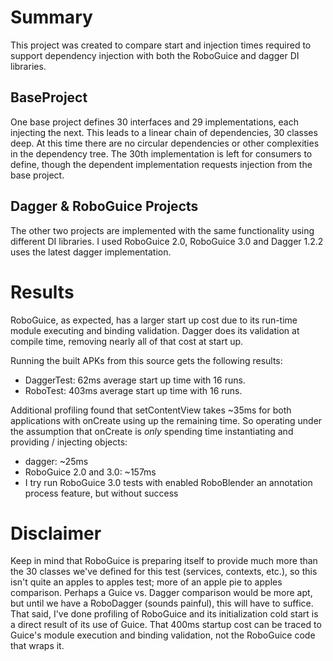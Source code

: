 Summary
=======

This project was created to compare start and injection times required to support dependency injection with both the RoboGuice and dagger DI libraries. 

BaseProject
-----------
One base project defines 30 interfaces and 29 implementations, each injecting the next. This leads to a linear chain of dependencies, 30 classes deep. At this time there are no circular dependencies or other complexities in the dependency tree. The 30th implementation is left for consumers to define, though the dependent implementation requests injection from the base project.

Dagger & RoboGuice Projects
---------------------------
The other two projects are implemented with the same functionality using different DI libraries. I used RoboGuice 2.0, RoboGuice 3.0 and Dagger 1.2.2 uses the latest dagger implementation.


Results
=======
RoboGuice, as expected, has a larger start up cost due to its run-time module executing and binding validation. Dagger does its validation at compile time, removing nearly all of that cost at start up.

Running the built APKs from this source gets the following results:
* DaggerTest: 62ms average start up time with 16 runs.
* RoboTest: 403ms average start up time with 16 runs.

Additional profiling found that setContentView takes ~35ms for both applications with onCreate using up the remaining time. So operating under the assumption that onCreate is *only* spending time instantiating and providing / injecting objects:
* dagger: ~25ms
* RoboGuice 2.0 and 3.0: ~157ms
* I try run RoboGuice 3.0 tests with enabled RoboBlender an annotation process feature, but without success

Disclaimer
=========
Keep in mind that RoboGuice is preparing itself to provide much more than the 30 classes we've defined for this test (services, contexts, etc.), so this isn't quite an apples to apples test; more of an apple pie to apples comparison. Perhaps a Guice vs. Dagger comparison would be more apt, but until we have a RoboDagger (sounds painful), this will have to suffice. That said, I've done profiling of RoboGuice and its initialization cold start is a direct result of its use of Guice. That 400ms startup cost can be traced to Guice's module execution and binding validation, not the RoboGuice code that wraps it.
